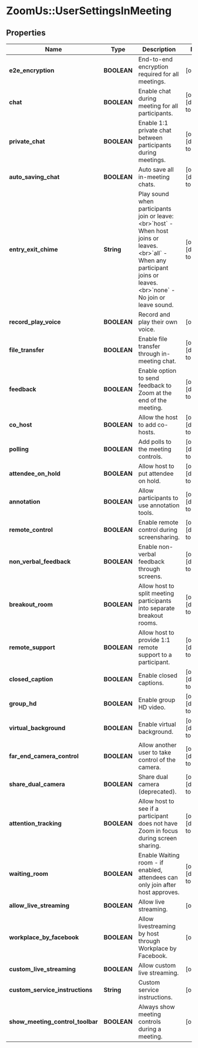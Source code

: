 # ZoomUs::UserSettingsInMeeting

## Properties
Name | Type | Description | Notes
------------ | ------------- | ------------- | -------------
**e2e_encryption** | **BOOLEAN** | End-to-end encryption required for all meetings. | [optional] 
**chat** | **BOOLEAN** | Enable chat during meeting for all participants. | [optional] [default to false]
**private_chat** | **BOOLEAN** | Enable 1:1 private chat between participants during meetings. | [optional] [default to false]
**auto_saving_chat** | **BOOLEAN** | Auto save all in-meeting chats. | [optional] [default to false]
**entry_exit_chime** | **String** | Play sound when participants join or leave:&lt;br&gt;&#x60;host&#x60; - When host joins or leaves.&lt;br&gt;&#x60;all&#x60; - When any participant joins or leaves.&lt;br&gt;&#x60;none&#x60; - No join or leave sound. | [optional] [default to &#39;all&#39;]
**record_play_voice** | **BOOLEAN** | Record and play their own voice. | [optional] 
**file_transfer** | **BOOLEAN** | Enable file transfer through in-meeting chat. | [optional] [default to false]
**feedback** | **BOOLEAN** | Enable option to send feedback to Zoom at the end of the meeting. | [optional] [default to false]
**co_host** | **BOOLEAN** | Allow the host to add co-hosts. | [optional] [default to false]
**polling** | **BOOLEAN** | Add polls to the meeting controls. | [optional] [default to false]
**attendee_on_hold** | **BOOLEAN** | Allow host to put attendee on hold. | [optional] [default to false]
**annotation** | **BOOLEAN** | Allow participants to use annotation tools. | [optional] [default to false]
**remote_control** | **BOOLEAN** | Enable remote control during screensharing. | [optional] [default to false]
**non_verbal_feedback** | **BOOLEAN** | Enable non-verbal feedback through screens. | [optional] [default to false]
**breakout_room** | **BOOLEAN** | Allow host to split meeting participants into separate breakout rooms. | [optional] [default to false]
**remote_support** | **BOOLEAN** | Allow host to provide 1:1 remote support to a participant. | [optional] [default to false]
**closed_caption** | **BOOLEAN** | Enable closed captions. | [optional] [default to false]
**group_hd** | **BOOLEAN** | Enable group HD video. | [optional] [default to false]
**virtual_background** | **BOOLEAN** | Enable virtual background. | [optional] [default to false]
**far_end_camera_control** | **BOOLEAN** | Allow another user to take control of the camera. | [optional] [default to false]
**share_dual_camera** | **BOOLEAN** | Share dual camera (deprecated). | [optional] [default to false]
**attention_tracking** | **BOOLEAN** | Allow host to see if a participant does not have Zoom in focus during screen sharing. | [optional] [default to false]
**waiting_room** | **BOOLEAN** | Enable Waiting room - if enabled, attendees can only join after host approves. | [optional] [default to false]
**allow_live_streaming** | **BOOLEAN** | Allow live streaming. | [optional] 
**workplace_by_facebook** | **BOOLEAN** | Allow livestreaming by host through Workplace by Facebook. | [optional] 
**custom_live_streaming** | **BOOLEAN** | Allow custom live streaming. | [optional] 
**custom_service_instructions** | **String** | Custom service instructions. | [optional] 
**show_meeting_control_toolbar** | **BOOLEAN** | Always show meeting controls during a meeting. | [optional] 



